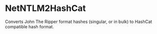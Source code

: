 # NetNTLM2HashCat
Converts John The Ripper format hashes (singular, or in bulk) to HashCat compatible hash format.
